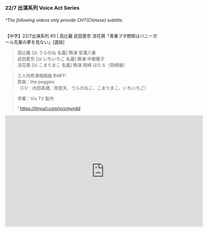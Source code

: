 ### 22/7 出演系列 Voice Act Series
###### ^The following videos only provide CHT(Chinese) subtitle.

【中字】22/7出演系列 #3 | 高辻麗 武田愛奈 涼花萌「青春ブタ野郎はバニーガール先輩の夢を見ない」[選段] 

>高辻麗 [以 うらのね 名義] 飾演 安濃八重  
武田愛奈 [以 いちいちご 名義] 飾演 中鄉蘭子  
涼花萌 [以 こまりまこ 名義] 飾演 岡崎 ほたる（岡崎螢）  

>三人均有演唱插曲 BABY!  
原曲：the peggies  
（CV：內田真禮、雨宮天、うらのねこ、こまりまこ、いちいちご）  

>字幕：Viu TV 製作 

>¹ https://tinyurl.com/yccmyndd

<iframe frameborder="0" width="640" height="360" src="https://www.dailymotion.com/embed/video/k23MuSTvTE6GJow3MxN" allowfullscreen allow="autoplay"></iframe>
